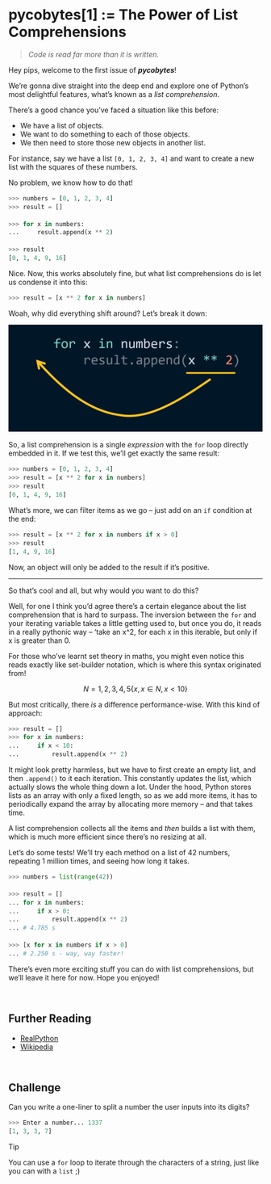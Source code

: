 # pycobytes[1] := The Power of List Comprehensions
<!-- #PYCO live!
  | index = 1
  | display = 01
  | title = The Power of List Comprehensions
  | date = 6 June 2024
  | topics = tricks / lists / challenge
-->

<!-- #PYCO quote? -->
> *Code is read far more than it is written.*
<!-- #PYCO quote. -->

Hey pips, welcome to the first issue of ***pycobytes***!

We’re gonna dive straight into the deep end and explore one of Python’s most delightful features, what’s known as a *list comprehension*.

There’s a good chance you’ve faced a situation like this before:

* We have a list of objects.
* We want to do something to each of those objects.
* We then need to store those new objects in another list.

For instance, say we have a list `[0, 1, 2, 3, 4]` and want to create a new list with the squares of these numbers.

No problem, we know how to do that!

```py
>>> numbers = [0, 1, 2, 3, 4]
>>> result = []

>>> for x in numbers:
...     result.append(x ** 2)

>>> result
[0, 1, 4, 9, 16]
```

Nice. Now, this works absolutely fine, but what list comprehensions do is let us condense it into this:

```py
>>> result = [x ** 2 for x in numbers]
```

Woah, why did everything shift around? Let’s break it down:

![breakdown of how a list comprehension is formed](../assets/issues/01/list-comp-breakdown.png)

So, a list comprehension is a single *expression* with the `for` loop directly embedded in it. If we test this, we’ll get exactly the same result:

```py
>>> numbers = [0, 1, 2, 3, 4]
>>> result = [x ** 2 for x in numbers]
>>> result
[0, 1, 4, 9, 16]
```

What’s more, we can filter items as we go – just add on an `if` condition at the end:

```py
>>> result = [x ** 2 for x in numbers if x > 0]
>>> result
[1, 4, 9, 16]
```

Now, an object will only be added to the result if it’s positive.

---

So that’s cool and all, but why would you want to do this?

Well, for one I think you’d agree there’s a certain elegance about the list comprehension that is hard to surpass. The inversion between the `for` and your iterating variable takes a little getting used to, but once you do, it reads in a really pythonic way – ‘take an x^2, for each x in this iterable, but only if x is greater than 0.

For those who’ve learnt set theory in maths, you might even notice this reads exactly like set-builder notation, which is where this syntax originated from!

```math
N = {1, 2, 3, 4, 5}
\{ x , x \in{N}, x < 10 \}
```

But most critically, there *is* a difference performance-wise. With this kind of approach:

```py
>>> result = []
>>> for x in numbers:
...     if x < 10:
...         result.append(x ** 2)
```

It might look pretty harmless, but we have to first create an empty list, and then `.append()` to it each iteration. This constantly updates the list, which actually slows the whole thing down a lot. Under the hood, Python stores lists as an array with only a fixed length, so as we add more items, it has to periodically expand the array by allocating more memory – and that takes time.

A list comprehension collects all the items and *then* builds a list with them, which is much more efficient since there’s no resizing at all.

<div class="pyco-deep-dive">

Let’s do some tests! We’ll try each method on a list of 42 numbers, repeating 1 million times, and seeing how long it takes.

```py
>>> numbers = list(range(42))

>>> result = []
... for x in numbers:
...     if x > 0:
...         result.append(x ** 2)
... # 4.785 s

>>> [x for x in numbers if x > 0]
... # 2.250 s - way, way faster!
```

</div>

There’s even more exciting stuff you can do with list comprehensions, but we’ll leave it here for now. Hope you enjoyed!


<br>


## Further Reading

- [RealPython](https://realpython.com/list-comprehension-python)
- [Wikipedia](https://en.m.wikipedia.org/wiki/List_comprehension)


<br>


## Challenge

Can you write a one-liner to split a number the user inputs into its digits?

```py
>>> Enter a number... 1337
[1, 3, 3, 7]
```

> [!TIP]
> You can use a `for` loop to iterate through the characters of a string, just like you can with a `list` ;)
